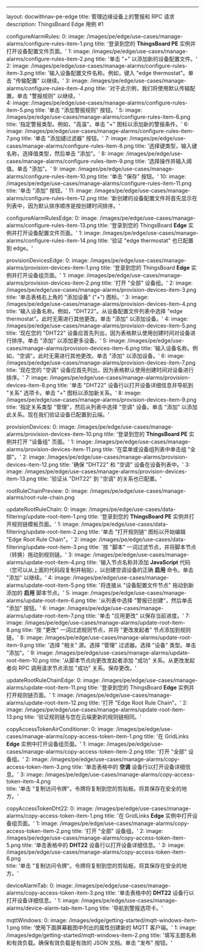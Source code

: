 ---
layout: docwithnav-pe-edge
title: 管理边缘设备上的警报和 RPC 请求
description: ThingsBoard Edge 用例 #1

configureAlarmRules:
    0:
        image: /images/pe/edge/use-cases/manage-alarms/configure-rules-item-1.png
        title: '登录到您的 <b>ThingsBoard PE</b> 实例并打开设备配置文件页面。'
    1:
        image: /images/pe/edge/use-cases/manage-alarms/configure-rules-item-2.png
        title: '单击 "+" 以添加新的设备配置文件。'
    2:
        image: /images/pe/edge/use-cases/manage-alarms/configure-rules-item-3.png
        title: '输入设备配置文件名称。例如，键入 "edge thermostat"。单击 "传输配置" 以继续。'
    3:
        image: /images/pe/edge/use-cases/manage-alarms/configure-rules-item-4.png
        title: '对于此示例，我们将使用默认传输配置。单击 "警报规则" 以继续。'        
    4:
        image: /images/pe/edge/use-cases/manage-alarms/configure-rules-item-5.png
        title: '单击 "添加警报规则" 按钮。'
    5:
        image: /images/pe/edge/use-cases/manage-alarms/configure-rules-item-6.png
        title: '指定警报类型。例如，"高温"。单击 "+" 图标以添加新的警报条件。'
    6:
        image: /images/pe/edge/use-cases/manage-alarms/configure-rules-item-7.png
        title: '单击 "添加键过滤器" 按钮。'
    7:
        image: /images/pe/edge/use-cases/manage-alarms/configure-rules-item-8.png
        title: '选择键类型，输入键名称，选择值类型，然后单击 "添加"。'
    8:
        image: /images/pe/edge/use-cases/manage-alarms/configure-rules-item-9.png
        title: '选择操作并输入阈值。单击 "添加"。'
    9:
        image: /images/pe/edge/use-cases/manage-alarms/configure-rules-item-10.png
        title: '单击 "保存" 按钮。'
    10:
        image: /images/pe/edge/use-cases/manage-alarms/configure-rules-item-11.png
        title: '单击 "添加" 按钮。'
    11:
        image: /images/pe/edge/use-cases/manage-alarms/configure-rules-item-12.png
        title: '新创建的设备配置文件将首先显示在列表中，因为默认排序顺序是按创建时间排序。'

configureAlarmRulesEdge:
    0:
        image: /images/pe/edge/use-cases/manage-alarms/configure-rules-item-13.png
        title: '登录到您的 ThingsBoard <b>Edge</b> 实例并打开设备配置文件页面。'
    1:
        image: /images/pe/edge/use-cases/manage-alarms/configure-rules-item-14.png
        title: '验证 "edge thermostat" 也已配置到 edge。'

provisionDevicesEdge:
    0:
        image: /images/pe/edge/use-cases/manage-alarms/provision-devices-item-1.png
        title: '登录到您的 ThingsBoard <b>Edge</b> 实例并打开设备组页面。'
    1:
        image: /images/pe/edge/use-cases/manage-alarms/provision-devices-item-2.png
        title: '打开 "全部" 设备组。'
    2:
        image: /images/pe/edge/use-cases/manage-alarms/provision-devices-item-3.png
        title: '单击表格右上角的 "添加设备" ("+") 图标。'
    3:
        image: /images/pe/edge/use-cases/manage-alarms/provision-devices-item-4.png
        title: '输入设备名称。例如，"DHT22"。从设备配置文件列表中选择 "edge thermostat"。此时无需进行其他更改。单击 "添加" 以添加设备。'
    4:
        image: /images/pe/edge/use-cases/manage-alarms/provision-devices-item-5.png
        title: '现在您的 "DHT22" 设备应首先列出，因为表格默认使用创建时间对设备进行排序。单击 "添加" 以添加更多设备。'
    5:
        image: /images/pe/edge/use-cases/manage-alarms/provision-devices-item-6.png
        title: '输入设备名称。例如，"空调"。此时无需进行其他更改。单击 "添加" 以添加设备。'
    6:
        image: /images/pe/edge/use-cases/manage-alarms/provision-devices-item-7.png
        title: '现在您的 "空调" 设备应首先列出，因为表格默认使用创建时间对设备进行排序。'
    7:
        image: /images/pe/edge/use-cases/manage-alarms/provision-devices-item-8.png
        title: '单击 "DHT22" 设备行以打开设备详细信息并导航到 "关系" 选项卡。单击 "+" 图标以添加新关系。'
    8:
        image: /images/pe/edge/use-cases/manage-alarms/provision-devices-item-9.png
        title: '指定关系类型 "管理"，然后从列表中选择 "空调" 设备。单击 "添加" 以添加此关系。现在我们验证设备已配置到云端。'

provisionDevices:
    0:
        image: /images/pe/edge/use-cases/manage-alarms/provision-devices-item-10.png
        title: '登录到您的 <b>ThingsBoard PE</b> 实例并打开 "设备组" 页面。'
    1:
        image: /images/pe/edge/use-cases/manage-alarms/provision-devices-item-11.png
        title: '在菜单或设备组列表中单击组 "全部"。'
    2:
        image: /images/pe/edge/use-cases/manage-alarms/provision-devices-item-12.png
        title: '确保 "DHT22" 和 "空调" 设备在设备列表中。'
    3:
        image: /images/pe/edge/use-cases/manage-alarms/provision-devices-item-13.png
        title: '验证从 "DHT22" 到 "空调" 的关系也已配置。'

rootRuleChainPreview:
    0:
        image: /images/pe/edge/use-cases/manage-alarms/root-rule-chain.png

updateRootRuleChain:
    0:
        image: /images/pe/edge/use-cases/data-filtering/update-root-item-1.png
        title: '登录到您的 <b>ThingsBoard PE</b> 实例并打开规则链模板页面。'
    1:
        image: /images/pe/edge/use-cases/data-filtering/update-root-item-2.png
        title: '单击 "打开规则链" 图标以开始编辑 "Edge Root Rule Chain"。'
    2:
        image: /images/pe/edge/use-cases/data-filtering/update-root-item-3.png
        title: '按 "脚本" 一词过滤节点，并将脚本节点（转换）拖动到规则链。'
    3:
        image: /images/pe/edge/use-cases/manage-alarms/update-root-item-4.png
        title: '输入节点名称并添加 <b>JavaScript</b> 代码（您可以从上面的代码段复制并粘贴），以创建空调设备的正确 <b>启用</b> 命令。单击 "添加" 以继续。'
    4:
        image: /images/pe/edge/use-cases/manage-alarms/update-root-item-5.png
        title: '将连接从 "设备配置文件节点" 拖动到新添加的 <b>启用</b> 脚本节点。'
    5:
        image: /images/pe/edge/use-cases/manage-alarms/update-root-item-6.png
        title: '从列表中选择 "警报已创建"，然后单击 "添加" 按钮。'
    6:
        image: /images/pe/edge/use-cases/manage-alarms/update-root-item-7.png
        title: '单击 "应用更改" 以保存当前进度。'
    7:
        image: /images/pe/edge/use-cases/manage-alarms/update-root-item-8.png
        title: '按 "更改" 一词过滤规则节点，并将 "更改发起者" 节点添加到规则链。'
    8:
        image: /images/pe/edge/use-cases/manage-alarms/update-root-item-9.png
        title: '选择 "相关" 源。选择 "管理" 过滤器。选择 "设备" 类型。单击 "添加"。'
    9:
        image: /images/pe/edge/use-cases/manage-alarms/update-root-item-10.png
        title: '从脚本节点向更改发起者添加 "成功" 关系。从更改发起者向 RPC 调用请求节点添加 "成功" 关系。保存更改。'

updateRootRuleChainEdge:
    0:
        image: /images/pe/edge/use-cases/manage-alarms/update-root-item-11.png
        title: '登录到您的 ThingsBoard <b>Edge</b> 实例并打开规则链页面。'
    1:
        image: /images/pe/edge/use-cases/manage-alarms/update-root-item-12.png
        title: '打开 "Edge Root Rule Chain"。'
    2:
        image: /images/pe/edge/use-cases/manage-alarms/update-root-item-13.png
        title: '验证规则链与您在云端更新的规则链相同。'

copyAccessTokenAirConditioner:
    0:
        image: /images/pe/edge/use-cases/manage-alarms/copy-access-token-item-1.png
        title: '在 GridLinks <b>Edge</b> 实例中打开设备组页面。'
    1:
        image: /images/pe/edge/use-cases/manage-alarms/copy-access-token-item-2.png
        title: '打开 "全部" 设备组。'
    2:
        image: /images/pe/edge/use-cases/manage-alarms/copy-access-token-item-3.png
        title: '单击表格中的 <b>空调</b> 设备行以打开设备详细信息。'
    3:
        image: /images/pe/edge/use-cases/manage-alarms/copy-access-token-item-4.png  
        title: '单击 "复制访问令牌"。令牌将复制到您的剪贴板。将其保存在安全的地方。'

copyAccessTokenDht22:
    0:
        image: /images/pe/edge/use-cases/manage-alarms/copy-access-token-item-1.png
        title: '在 GridLinks <b>Edge</b> 实例中打开设备组页面。'
    1:
        image: /images/pe/edge/use-cases/manage-alarms/copy-access-token-item-2.png
        title: '打开 "全部" 设备组。'
    2:
        image: /images/pe/edge/use-cases/manage-alarms/copy-access-token-item-5.png
        title: '单击表格中的 <b>DHT22</b> 设备行以打开设备详细信息。'
    3:
        image: /images/pe/edge/use-cases/manage-alarms/copy-access-token-item-6.png  
        title: '单击 "复制访问令牌"。令牌将复制到您的剪贴板。将其保存在安全的地方。'

deviceAlarmTab:
    0:
        image: /images/pe/edge/use-cases/manage-alarms/copy-access-token-item-3.png
        title: '单击表格中的 <b>DHT22</b> 设备行以打开设备详细信息。'
    1:
        image: /images/pe/edge/use-cases/manage-alarms/device-alarm-tab-item-1.png
        title: '导航到警报选项卡。'

mqttWindows:
    0:
        image: /images/edge/getting-started/mqtt-windows-item-1.png
        title: '使用下面屏幕截图中列出的属性创建新的 MQTT 客户端。'
    1:
        image: /images/edge/getting-started/mqtt-windows-item-2.png
        title: '填写主题名称和有效负载。确保有效负载是有效的 JSON 文档。单击 "发布" 按钮。'